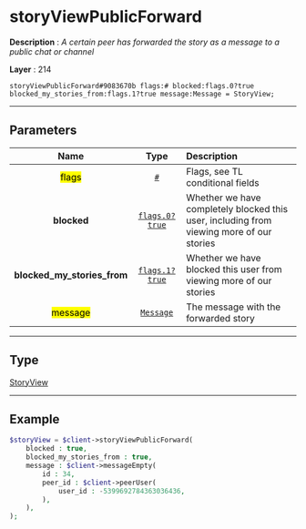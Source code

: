 # storyViewPublicForward

**Description** : *A certain peer has forwarded the story as a message to a public chat or channel*

**Layer** : 214

```tl
storyViewPublicForward#9083670b flags:# blocked:flags.0?true blocked_my_stories_from:flags.1?true message:Message = StoryView;
```

---

## Parameters

| Name | Type | Description |
| :---: | :---: | :--- |
| <mark>flags</mark> | [`#`](type/#) | Flags, see TL conditional fields |
| **blocked** | [`flags.0?true`](type/true) | Whether we have completely blocked this user, including from viewing more of our stories |
| **blocked_my_stories_from** | [`flags.1?true`](type/true) | Whether we have blocked this user from viewing more of our stories |
| <mark>message</mark> | [`Message`](type/Message) | The message with the forwarded story |

---

## Type

[StoryView](type/StoryView)

---

## Example

```php
$storyView = $client->storyViewPublicForward(
	blocked : true,
	blocked_my_stories_from : true,
	message : $client->messageEmpty(
		id : 34,
		peer_id : $client->peerUser(
			user_id : -5399692784363036436,
		),
	),
);
```